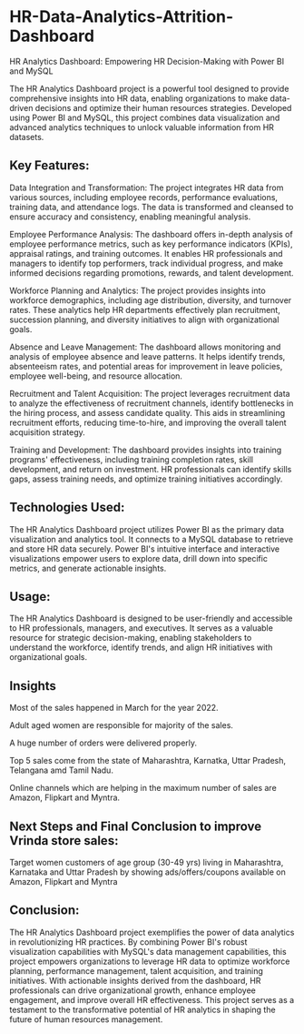 # HR-Data-Analytics-Attrition-Dashboard
HR Analytics Dashboard: Empowering HR Decision-Making with Power BI and MySQL

The HR Analytics Dashboard project is a powerful tool designed to provide comprehensive insights into HR data, enabling organizations to make data-driven decisions and optimize their human resources strategies. Developed using Power BI and MySQL, this project combines data visualization and advanced analytics techniques to unlock valuable information from HR datasets.

## Key Features:

Data Integration and Transformation: The project integrates HR data from various sources, including employee records, performance evaluations, training data, and attendance logs. The data is transformed and cleansed to ensure accuracy and consistency, enabling meaningful analysis.

Employee Performance Analysis: The dashboard offers in-depth analysis of employee performance metrics, such as key performance indicators (KPIs), appraisal ratings, and training outcomes. It enables HR professionals and managers to identify top performers, track individual progress, and make informed decisions regarding promotions, rewards, and talent development.

Workforce Planning and Analytics: The project provides insights into workforce demographics, including age distribution, diversity, and turnover rates. These analytics help HR departments effectively plan recruitment, succession planning, and diversity initiatives to align with organizational goals.

Absence and Leave Management: The dashboard allows monitoring and analysis of employee absence and leave patterns. It helps identify trends, absenteeism rates, and potential areas for improvement in leave policies, employee well-being, and resource allocation.

Recruitment and Talent Acquisition: The project leverages recruitment data to analyze the effectiveness of recruitment channels, identify bottlenecks in the hiring process, and assess candidate quality. This aids in streamlining recruitment efforts, reducing time-to-hire, and improving the overall talent acquisition strategy.

Training and Development: The dashboard provides insights into training programs' effectiveness, including training completion rates, skill development, and return on investment. HR professionals can identify skills gaps, assess training needs, and optimize training initiatives accordingly.

## Technologies Used:

The HR Analytics Dashboard project utilizes Power BI as the primary data visualization and analytics tool. It connects to a MySQL database to retrieve and store HR data securely. Power BI's intuitive interface and interactive visualizations empower users to explore data, drill down into specific metrics, and generate actionable insights.

## Usage:

The HR Analytics Dashboard is designed to be user-friendly and accessible to HR professionals, managers, and executives. It serves as a valuable resource for strategic decision-making, enabling stakeholders to understand the workforce, identify trends, and align HR initiatives with organizational goals.

## Insights
Most of the sales happened in March for the year 2022.

Adult aged women are responsible for majority of the sales.

A huge number of orders were delivered properly.

Top 5 sales come from the state of Maharashtra, Karnatka, Uttar Pradesh, Telangana amd Tamil Nadu.

Online channels which are helping in the maximum number of sales are Amazon, Flipkart and Myntra.

## Next Steps and Final Conclusion to improve Vrinda store sales:

Target women customers of age group (30-49 yrs) living in Maharashtra, Karnataka and Uttar Pradesh by showing ads/offers/coupons available on Amazon, Flipkart and Myntra

## Conclusion:

The HR Analytics Dashboard project exemplifies the power of data analytics in revolutionizing HR practices. By combining Power BI's robust visualization capabilities with MySQL's data management capabilities, this project empowers organizations to leverage HR data to optimize workforce planning, performance management, talent acquisition, and training initiatives. With actionable insights derived from the dashboard, HR professionals can drive organizational growth, enhance employee engagement, and improve overall HR effectiveness. This project serves as a testament to the transformative potential of HR analytics in shaping the future of human resources management.






